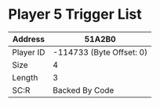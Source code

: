 
#  Player 5 Trigger List
Address   | 51A2B0
----------|-------------
Player ID | -114733 (Byte Offset: 0)
Size 	  | 4
Length 	  | 3
SC:R      | Backed By Code



